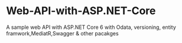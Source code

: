 # Web-API-with-ASP.NET-Core
A sample web API with ASP.NET Core 6 with Odata, versioning, entity framwork,MediatR,Swagger & other pacakges
